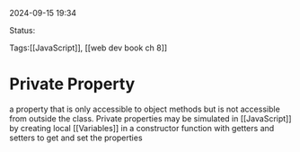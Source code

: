 
2024-09-15 19:34

Status:

Tags:[[JavaScript]], [[web dev book ch 8]]

# Private Property


a property that is only accessible to object methods but is not accessible from outside the class. Private properties may be simulated in [[JavaScript]] by creating local [[Variables]] in a constructor function with getters and setters to get and set the properties